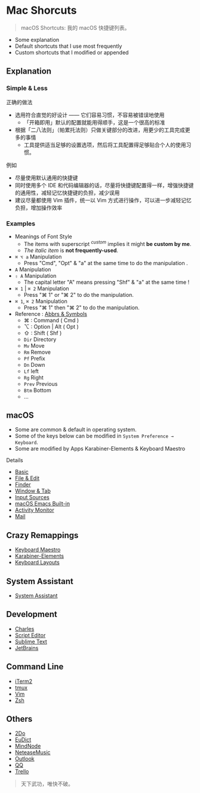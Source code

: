 # Mac Shorcuts

> macOS Shortcuts: 我的 macOS 快捷键列表。

- Some explanation
- Default shortcuts that I use most frequently
- Custom shortcuts that I modified or appended

## Explanation

### Simple & Less

正确的做法

- 选用符合直觉的好设计 —— 它们容易习惯，不容易被错误地使用
    - 「开箱即用」默认的配置就能用得顺手，这是一个很高的标准
- 根据「二八法则」（帕累托法则）只做关键部分的改进，用更少的工具完成更多的事情
    - 工具提供适当足够的设置选项，然后将工具配置得足够贴合个人的使用习惯。

例如

- 尽量使用默认通用的快捷键
- 同时使用多个 IDE 和代码编辑器的话，尽量将快捷键配置得一样，增强快捷键的通用性，减轻记忆快捷键的负担，减少误用
- 建议尽量都使用 Vim 插件，统一以 Vim 方式进行操作，可以进一步减轻记忆负担，增加操作效率

### Examples

- Meanings of Font Style
    - The items with superscript <sup>_custom_</sup> implies it might **be custom by me**.
    - _The italic item_ is **not frequently-used**.
- `⌘ ⌥ a` Manipulation
    - Press "Cmd", "Opt" & "a" at the same time to do the manipulation .
- `A` Manipulation
- `⇧ A` Manipulation
    - The capital letter "A" means pressing "Shf" & "a" at the same time !
- `⌘ 1` | `⌘ 2` Manipulation
    - Press "⌘ 1" or "⌘ 2" to do the manipulation.
- `⌘ 1`, `⌘ 2` Manipulation
    - Press "⌘ 1" then "⌘ 2" to do the manipulation.
- Reference : [Abbrs & Symbols](snips/abbrs.md)
    - ⌘ : Command ( Cmd )
    - ⌥ : Option | Alt ( Opt )
    - ⇧ : Shift ( Shf )
    - `Dir` Directory
    - `Mv` Move
    - `Rm` Remove
    - `Pf` Prefix
    - `Dn` Down
    - `Lf` left
    - `Rg` Right
    - `Prev` Previous
    - `Btm` Bottom
    - …

## macOS

- Some are common & default in operating system.
- Some of the keys below can be modified in `System Preference → Keyboard`.
- Some are modified by Apps Karabiner-Elements & Keyboard Maestro

Details

- [Basic](mac/shortcuts/macos-basic.md)
- [File & Edit](mac/shortcuts/file-n-edit.md)
- [Finder](mac/shortcuts/finder.md)
- [Window & Tab](mac/shortcuts/window-n-tab.md)
- [Input Sources](mac/shortcuts/input-sources.md)
- [macOS Emacs Built-in](mac/shortcuts/macos-emacs-builtin.md)
- [Activity Monitor](mac/shortcuts/activity-monitor.md)
- [Mail](mac/shortcuts/mail.md)

## Crazy Remappings

- [Keyboard Maestro](mac/shortcuts/keyboard-maestro.md)
- [Karabiner-Elements](mac/shortcuts/karabiner-elements.md)
- [Keyboard Layouts](mac/shortcuts/keyboard-layouts.md)

## System Assistant

- [System Assistant](mac/shortcuts/system-assistant.md)

## Development

- [Charles](mac/shortcuts/charles.md)
- [Script Editor](mac/shortcuts/script-editor.md)
- [Sublime Text](mac/shortcuts/sublime-text.md)
- [JetBrains](mac/shortcuts/jetbrains.md)

## Command Line

- [iTerm2](mac/shortcuts/iterm2.md)
- [tmux](commands/tmux.md)
- [Vim](commands/vim.md)
- [Zsh](commands/zsh.md)

## Others

- [2Do](mac/shortcuts/2do.md)
- [EuDict](mac/shortcuts/eu-dict.md)
- [MindNode](mac/shortcuts/mindnode.md)
- [NeteaseMusic](mac/shortcuts/netease-music.md)
- [Outlook](mac/shortcuts/outlook.md)
- [QQ](mac/shortcuts/qq.md)
- [Trello](mac/shortcuts/qq.md)

> 天下武功，唯快不破。
